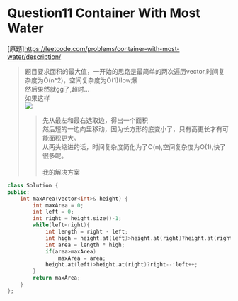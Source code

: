 # Question11 Container With Most Water
[原题]https://leetcode.com/problems/container-with-most-water/description/<br>
>题目要求面积的最大值，一开始的思路是最简单的两次遍历vector,时间复杂度为O(n^2)，空间复杂度为O(1)(low爆<br>
>然后果然就gg了,超时...<br>
>如果这样<br>
![](https://leetcode.com/media/original_images/11_Container_Water.gif)
>>先从最左和最右选取边，得出一个面积<br>
>>然后短的一边向里移动，因为长方形的底变小了，只有高更长才有可能面积更大。<br>
>>从两头缩进的话，时间复杂度简化为了O(n),空间复杂度为O(1),快了很多呢。<br><br>
>我的解决方案<br>
```c++
class Solution {
public:
    int maxArea(vector<int>& height) {
        int maxArea = 0;
        int left = 0;
        int right = height.size()-1;
        while(left<right){
            int length = right - left;
            int high = height.at(left)>height.at(right)?height.at(right):height.at(left);
            int area = length * high;
            if(area>maxArea)
                maxArea = area;
            height.at(left)>height.at(right)?right--:left++;
        }
        return maxArea;
    }
};
```
